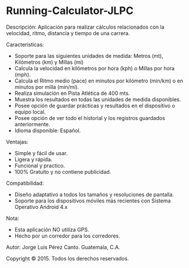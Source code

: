 Running-Calculator-JLPC
=======================

Descripción:
Aplicación para realizar cálculos relacionados con la velocidad, ritmo, distancia y tiempo de una carrera.

Caracteristicas:
* Soporte para las siguientes unidades de medida: Metros (mt), Kilómetros (km) y Millas (mi)
* Calcula la velocidad en kilómetros por hora (kph) o Millas por hora (mph).
* Calcula el Ritmo medio (pace) en minutos por kilómetro (min/km) o en minutos por milla (min/mi).
* Realiza simulación en Pista Atlética de 400 mts.
* Muestra los resultados en todas las unidades de medida disponibles.
* Posee opción de guardar prácticas y resultados en el dispositivo o equipo local.
* Posee opción de ver todo el historial y los registros guardados anteriormente.
* Idioma disponible: Español.

Ventajas:
* Simple y fácil de usar.
* Ligera y rápida.
* Funcional y practico.
* 100% Gratuito y no contiene publicidad.

Compatibilidad:
* Diseño adaptativo a todos los tamaños y resoluciones de pantalla.
* Soporte para los dispositivos móviles más recientes con Sistema Operativo Android 4.x


Nota: 
* Esta aplicación NO utiliza GPS.
* Hecho por un corredor para los corredores.

Autor:
	Jorge Luis Pérez Canto.
	Guatemala, C.A.
	
  Copyright © 2015. Todos los derechos reservados.